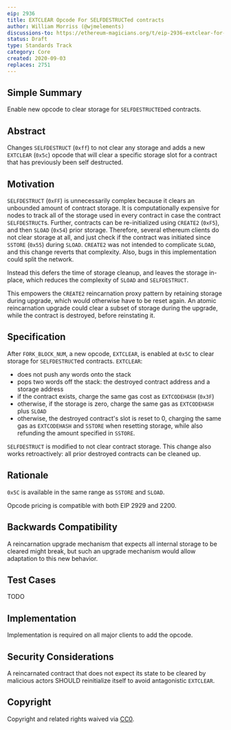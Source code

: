 ```yaml
---
eip: 2936
title: EXTCLEAR Opcode For SELFDESTRUCTed contracts
author: William Morriss (@wjmelements)
discussions-to: https://ethereum-magicians.org/t/eip-2936-extclear-for-selfdestruct/4569
status: Draft
type: Standards Track
category: Core
created: 2020-09-03
replaces: 2751
---
```


## Simple Summary
Enable new opcode to clear storage for `SELFDESTRUCTED`ed contracts.

## Abstract
Changes `SELFDESTRUCT` (`0xff`) to not clear any storage and adds a new `EXTCLEAR` (`0x5c`) opcode that will clear a specific storage slot for a contract that has previously been self destructed.

## Motivation
`SELFDESTRUCT` (`0xFF`) is unnecessarily complex because it clears an unbounded amount of contract storage.
It is computationally expensive for nodes to track all of the storage used in every contract in case the contract `SELFDESTRUCT`s.
Further, contracts can be re-initialized using `CREATE2` (`0xF5`), and then `SLOAD` (`0x54`) prior storage.
Therefore, several ethereum clients do not clear storage at all, and just check if the contract was initiated since `SSTORE` (`0x55`) during `SLOAD`.
`CREATE2` was not intended to complicate `SLOAD`, and this change reverts that complexity.
Also, bugs in this implementation could split the network.

Instead this defers the time of storage cleanup, and leaves the storage in-place, which reduces the complexity of `SLOAD` and `SELFDESTRUCT`.

This empowers the `CREATE2` reincarnation proxy pattern by retaining storage during upgrade, which would otherwise have to be reset again.
An atomic reincarnation upgrade could clear a subset of storage during the upgrade, while the contract is destroyed, before reinstating it.

## Specification

After `FORK_BLOCK_NUM`, a new opcode, `EXTCLEAR`, is enabled at `0x5C` to clear storage for `SELFDESTRUCT`ed contracts.
`EXTCLEAR`:
* does not push any words onto the stack
* pops two words off the stack: the destroyed contract address and a storage address
* if the contract exists, charge the same gas cost as `EXTCODEHASH` (`0x3F`)
* otherwise, if the storage is zero, charge the same gas as `EXTCODEHASH` plus `SLOAD`
* otherwise, the destroyed contract's slot is reset to 0, charging the same gas as `EXTCODEHASH` and `SSTORE` when resetting storage, while also refunding the amount specified in `SSTORE`.

`SELFDESTRUCT` is modified to not clear contract storage.
This change also works retroactively: all prior destroyed contracts can be cleaned up.

## Rationale
`0x5C` is available in the same range as `SSTORE` and `SLOAD`.

Opcode pricing is compatible with both EIP 2929 and 2200.

## Backwards Compatibility
A reincarnation upgrade mechanism that expects all internal storage to be cleared might break, but such an upgrade mechanism would allow adaptation to this new behavior.

## Test Cases
<!--Test cases for an implementation are mandatory for EIPs that are affecting consensus changes. Other EIPs can choose to include links to test cases if applicable.-->
TODO

## Implementation
Implementation is required on all major clients to add the opcode.

## Security Considerations
A reincarnated contract that does not expect its state to be cleared by malicious actors SHOULD reinitialize itself to avoid antagonistic `EXTCLEAR`.

## Copyright
Copyright and related rights waived via [CC0](https://creativecommons.org/publicdomain/zero/1.0/).
